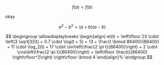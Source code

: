 $$
f(a)=f(b)
$$

okay

$$
a^2 - b^2 = (a+b)(a-b)
$$

$$
\begingroup 
\allowdisplaybreaks 
\begin{align}
et(t) = \left\lfloor 23 \cdot \left(3 \sqrt[3]{t} + 0.7 \cdot \log(t + 5) + 13 + \frac{t \bmod 86400}{86400} + 11 \cdot \log_2(t) + 17 \cdot \sin\left(\frac{2 \pi t}{86400}\right) + 2 \cdot \cos\left(\frac{2 \pi t}{86400}\right) + \left\lfloor \frac{t}{86400} \right\rfloor^2\right) \right\rfloor \bmod 4
\end{align}% 
\endgroup
$$
